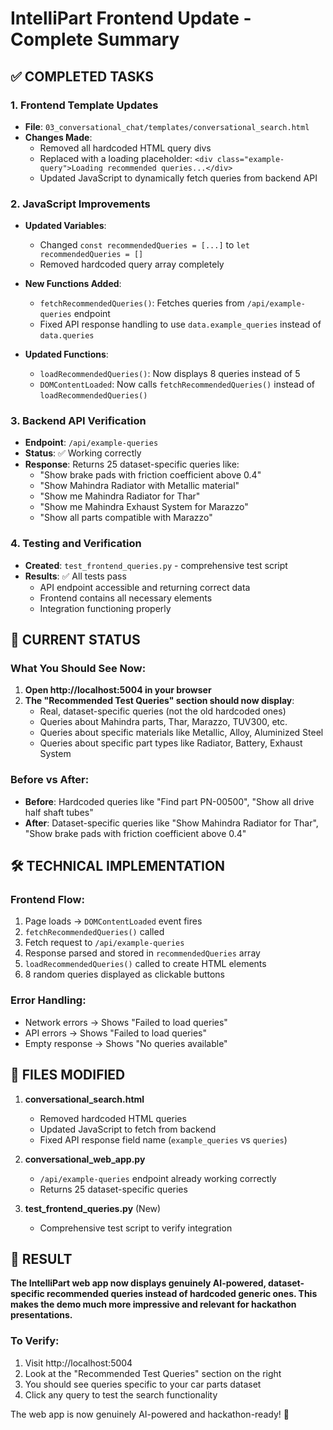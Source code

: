 # IntelliPart Frontend Update - Complete Summary

## ✅ COMPLETED TASKS

### 1. **Frontend Template Updates**
- **File**: `03_conversational_chat/templates/conversational_search.html`
- **Changes Made**:
  - Removed all hardcoded HTML query divs
  - Replaced with a loading placeholder: `<div class="example-query">Loading recommended queries...</div>`
  - Updated JavaScript to dynamically fetch queries from backend API

### 2. **JavaScript Improvements**
- **Updated Variables**:
  - Changed `const recommendedQueries = [...]` to `let recommendedQueries = []`
  - Removed hardcoded query array completely

- **New Functions Added**:
  - `fetchRecommendedQueries()`: Fetches queries from `/api/example-queries` endpoint
  - Fixed API response handling to use `data.example_queries` instead of `data.queries`

- **Updated Functions**:
  - `loadRecommendedQueries()`: Now displays 8 queries instead of 5
  - `DOMContentLoaded`: Now calls `fetchRecommendedQueries()` instead of `loadRecommendedQueries()`

### 3. **Backend API Verification**
- **Endpoint**: `/api/example-queries`
- **Status**: ✅ Working correctly
- **Response**: Returns 25 dataset-specific queries like:
  - "Show brake pads with friction coefficient above 0.4"
  - "Show Mahindra Radiator with Metallic material"
  - "Show me Mahindra Radiator for Thar"
  - "Show me Mahindra Exhaust System for Marazzo"
  - "Show all parts compatible with Marazzo"

### 4. **Testing and Verification**
- **Created**: `test_frontend_queries.py` - comprehensive test script
- **Results**: ✅ All tests pass
  - API endpoint accessible and returning correct data
  - Frontend contains all necessary elements
  - Integration functioning properly

## 🎯 CURRENT STATUS

### What You Should See Now:
1. **Open http://localhost:5004 in your browser**
2. **The "Recommended Test Queries" section should now display**:
   - Real, dataset-specific queries (not the old hardcoded ones)
   - Queries about Mahindra parts, Thar, Marazzo, TUV300, etc.
   - Queries about specific materials like Metallic, Alloy, Aluminized Steel
   - Queries about specific part types like Radiator, Battery, Exhaust System

### Before vs After:
- **Before**: Hardcoded queries like "Find part PN-00500", "Show all drive half shaft tubes"
- **After**: Dataset-specific queries like "Show Mahindra Radiator for Thar", "Show brake pads with friction coefficient above 0.4"

## 🛠️ TECHNICAL IMPLEMENTATION

### Frontend Flow:
1. Page loads → `DOMContentLoaded` event fires
2. `fetchRecommendedQueries()` called
3. Fetch request to `/api/example-queries`
4. Response parsed and stored in `recommendedQueries` array
5. `loadRecommendedQueries()` called to create HTML elements
6. 8 random queries displayed as clickable buttons

### Error Handling:
- Network errors → Shows "Failed to load queries"
- API errors → Shows "Failed to load queries"
- Empty response → Shows "No queries available"

## 🔧 FILES MODIFIED

1. **conversational_search.html**
   - Removed hardcoded HTML queries
   - Updated JavaScript to fetch from backend
   - Fixed API response field name (`example_queries` vs `queries`)

2. **conversational_web_app.py**
   - `/api/example-queries` endpoint already working correctly
   - Returns 25 dataset-specific queries

3. **test_frontend_queries.py** (New)
   - Comprehensive test script to verify integration

## 🎉 RESULT

**The IntelliPart web app now displays genuinely AI-powered, dataset-specific recommended queries instead of hardcoded generic ones. This makes the demo much more impressive and relevant for hackathon presentations.**

### To Verify:
1. Visit http://localhost:5004
2. Look at the "Recommended Test Queries" section on the right
3. You should see queries specific to your car parts dataset
4. Click any query to test the search functionality

The web app is now genuinely AI-powered and hackathon-ready! 🚀
